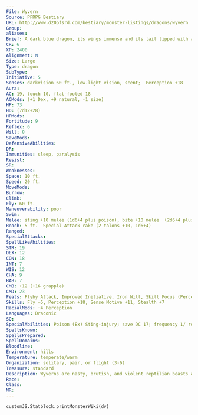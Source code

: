 ```yaml
---
File: Wyvern
Source: PFRPG Bestiary
URL: http://www.d20pfsrd.com/bestiary/monster-listings/dragons/wyvern
Group: 
aliases: 
Brief: A dark blue dragon, its wings immense and its tail tipped with a hooked stinger, lands on two taloned feet and roars a challenge.
CR: 6
XP: 2400
Alignment: N
Size: Large
Type: dragon
SubType: 
Initiative: 5
Senses: darkvision 60 ft., low-light vision, scent;  Perception +18
Aura: 
AC: 19, touch 10, flat-footed 18
ACMods: (+1 Dex, +9 natural, -1 size)
HP: 73
HD: (7d12+28)
HPMods: 
Fortitude: 9
Reflex: 6
Will: 8
SaveMods: 
DefensiveAbilities: 
DR: 
Immunities: sleep, paralysis
Resist: 
SR: 
Weaknesses: 
Space: 10 ft.
Speed: 20 ft.
MoveMods: 
Burrow: 
Climb: 
Fly: 60 ft.
Maneuverability: poor
Swim: 
Melee: sting +10 melee (1d6+4 plus poison), bite +10 melee  (2d6+4 plus grab), 2 wings +5 (1d6+2)
Reach: 5 ft.  Special Attack rake (2 talons +10, 1d6+4)
Ranged: 
SpecialAttacks: 
SpellLikeAbilities: 
STR: 19
DEX: 12
CON: 18
INT: 7
WIS: 12
CHA: 9
BAB: 7
CMB: +12 (+16 grapple)
CMD: 23
Feats: Flyby Attack, Improved Initiative, Iron Will, Skill Focus (Perception)
Skills: Fly +5, Perception +18, Sense Motive +11, Stealth +7
RacialMods: +4 Perception
Languages: Draconic
SQ: 
SpecialAbilities: Poison (Ex) Sting-injury; save DC 17; frequency 1/ round for 6 rounds; effect 1d4 Constitution damage; cure 2 consecutive saves. The save DC is Constitution-based.
SpellsKnown: 
SpellsPrepared: 
SpellDomains: 
Bloodline: 
Environment: hills
Temperature: temperate/warm
Organization: solitary, pair, or flight (3-6)
Treasure: standard
Description: Wyverns are nasty, brutish, and violent reptilian beasts akin to more powerful dragons. They are always aggressive and impatient, and are quick to resort to force in order to accomplish their goals. For this reason, dragons generally look down upon wyverns, considering their distant cousins nothing more than primitive savages with a distinct lack of style or wit. In most cases, this generalization is spot-on. Although far from animalistic in intellect, and capable of speech, most wyverns simply can't be bothered with the subtlety of diplomacy, and prefer to fight first and parley later, and even then only if faced with a foe they can neither defeat nor flee from.  Wyverns are territorial creatures. Though they occasionally hunt in small groups for large prey, they are generally solitary creatures, hunting in areas ranging in size from 100 to 200 square miles. Wyverns have been known to fight to the death among themselves for the right to hunt a territory rich with prey.  Although constantly hungry and prone to mayhem, a wyvern that can be befriended (usually through a delicate combination of flattery, intimidation, food, and treasure) becomes a powerful ally. They often serve giants and monstrous humanoids as guardians, and some lizardfolk and boggard tribes even use them as mounts, although such arrangements are quite costly in terms of food and gold, for few are the wyverns who would willingly serve as steeds for lesser creatures for long.  A wyvern is about 16 feet in length, half of which is tail. The average wyvern weighs 2,000 pounds.
Race: 
Class: 
MR: 
---
```

```dataviewjs
customJS.Statblock.printMonsterWiki(dv)
```

